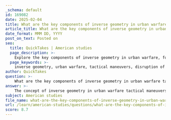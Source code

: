 ```yaml
---
_schema: default
id: 169082
date: 2025-02-04
title: What are the key components of inverse geometry in urban warfare tactical maneuvers?
article_title: What are the key components of inverse geometry in urban warfare tactical maneuvers?
date_format: MMM DD, YYYY
post_on_text: Posted on
seo:
  title: QuickTakes | American studies
  page_description: >-
    Explore the key components of inverse geometry in urban warfare, focusing on strategic reorganization, tactical innovation, and the integration of architectural insights to enhance military effectiveness in complex urban environments.
  page_keywords: >-
    inverse geometry, urban warfare, tactical maneuvers, disruption of movement, invisibility, concealment, architectural theory, tactical innovation, swarming tactics, psychological considerations, ethical implications
author: QuickTakes
question: >-
    What are the key components of inverse geometry in urban warfare tactical maneuvers?
answer: >-
    The concept of inverse geometry in urban warfare tactical maneuvers refers to a strategic reorganization of urban spaces that disrupts conventional movement patterns, allowing military forces to operate more effectively within complex urban environments. Here are the key components of inverse geometry as it relates to urban warfare:\n\n1. **Disruption of Conventional Movement**: Inverse geometry challenges traditional pathways and routes that military forces typically use. By rethinking the spatial organization of urban areas, soldiers can bypass conventional routes, making their movements less predictable and more adaptable to the urban landscape.\n\n2. **Invisibility and Concealment**: One of the primary advantages of inverse geometry is the ability for soldiers to operate invisibly within the urban fabric. This is achieved through tactics such as "walking through walls," where soldiers create access points through buildings, allowing them to navigate urban environments without being easily detected by adversaries.\n\n3. **Integration of Architectural Theory**: The application of architectural principles to military tactics is a significant aspect of inverse geometry. This collaboration between military and architectural disciplines leads to the development of strategies that are flexible and responsive to the unique challenges posed by urban warfare.\n\n4. **Tactical Innovation**: Inverse geometry represents a form of tactical innovation, where military forces adapt their strategies based on the specific characteristics of urban environments. This includes the use of buildings, infrastructure, and the urban layout to gain tactical advantages over opponents.\n\n5. **Swarming Tactics**: Inverse geometry often complements swarming tactics, where small, semi-independent units coordinate their movements in a decentralized manner. This approach allows for rapid adaptation and response to changing conditions in urban combat scenarios.\n\n6. **Psychological and Ethical Considerations**: The implementation of inverse geometry in urban warfare raises important ethical and psychological implications, particularly concerning the impact on civilian populations and urban infrastructure. The tactics employed can lead to significant trauma and disruption within communities, necessitating a careful consideration of the broader consequences of military actions.\n\nIn summary, inverse geometry in urban warfare involves a strategic rethinking of how military forces navigate and engage within urban environments, emphasizing adaptability, invisibility, and the integration of architectural insights into military practice.
subject: American studies
file_name: what-are-the-key-components-of-inverse-geometry-in-urban-warfare-tactical-maneuvers.md
url: /learn/american-studies/questions/what-are-the-key-components-of-inverse-geometry-in-urban-warfare-tactical-maneuvers
score: 8.7
---
```


&nbsp;
